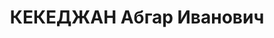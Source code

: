 ---
title: КЕКЕДЖАН Абгар Иванович
description: "Род. в 1894, г. Артвин, Турция, армянин. Род занятий: работал заведующим\
  \ агропроизводственным отделом Треста НКЗ-ма Аджарии. \n  Осужден Тройкой при НКВД\
  \ ГССР 04.12.1937. Мера наказания: расстрел с конфискацией личного имущества. Дата\
  \ расстрела: 11.12.1937"
---